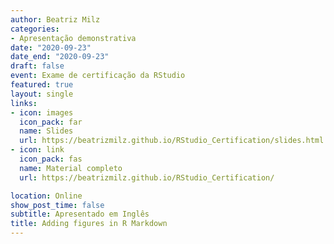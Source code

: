 ```yaml
---
author: Beatriz Milz
categories:
- Apresentação demonstrativa
date: "2020-09-23"
date_end: "2020-09-23"
draft: false
event: Exame de certificação da RStudio
featured: true
layout: single
links:
- icon: images
  icon_pack: far
  name: Slides
  url: https://beatrizmilz.github.io/RStudio_Certification/slides.html
- icon: link
  icon_pack: fas
  name: Material completo
  url: https://beatrizmilz.github.io/RStudio_Certification/

location: Online
show_post_time: false
subtitle: Apresentado em Inglês
title: Adding figures in R Markdown
---
```


